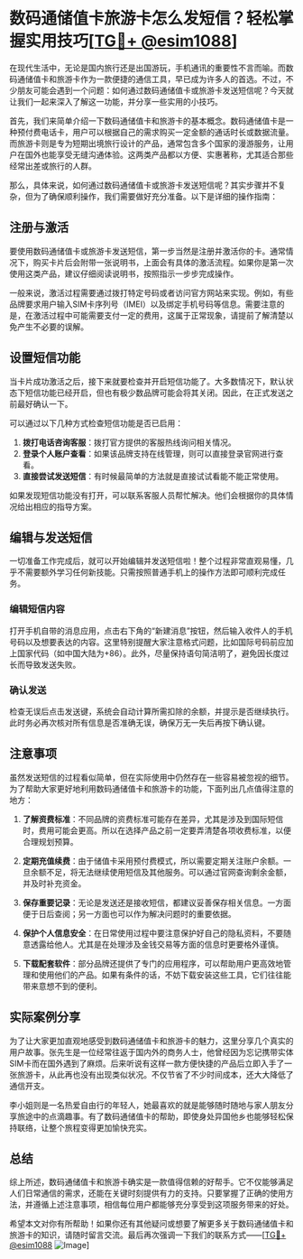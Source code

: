 # 数码通储值卡旅游卡怎么发短信？轻松掌握实用技巧[[TG💪+ @esim1088](https://t.me/s/esim1088)]

在现代生活中，无论是国内旅行还是出国游玩，手机通讯的重要性不言而喻。而数码通储值卡和旅游卡作为一款便捷的通信工具，早已成为许多人的首选。不过，不少朋友可能会遇到一个问题：如何通过数码通储值卡或旅游卡发送短信呢？今天就让我们一起来深入了解这一功能，并分享一些实用的小技巧。

首先，我们来简单介绍一下数码通储值卡和旅游卡的基本概念。数码通储值卡是一种预付费电话卡，用户可以根据自己的需求购买一定金额的通话时长或数据流量。而旅游卡则是专为短期出境旅行设计的产品，通常包含多个国家的漫游服务，让用户在国外也能享受无缝沟通体验。这两类产品都以方便、实惠著称，尤其适合那些经常出差或旅行的人群。

那么，具体来说，如何通过数码通储值卡或旅游卡发送短信呢？其实步骤并不复杂，但为了确保顺利操作，我们需要做好充分准备。以下是详细的操作指南：

## 注册与激活

要使用数码通储值卡或旅游卡发送短信，第一步当然是注册并激活你的卡。通常情况下，购买卡片后会附带一张说明书，上面会有具体的激活流程。如果你是第一次使用这类产品，建议仔细阅读说明书，按照指示一步步完成操作。

一般来说，激活过程需要通过拨打特定号码或者访问官方网站来实现。例如，有些品牌要求用户输入SIM卡序列号（IMEI）以及绑定手机号码等信息。需要注意的是，在激活过程中可能需要支付一定的费用，这属于正常现象，请提前了解清楚以免产生不必要的误解。

## 设置短信功能

当卡片成功激活之后，接下来就要检查并开启短信功能了。大多数情况下，默认状态下短信功能已经开启，但也有极少数品牌可能会将其关闭。因此，在正式发送之前最好确认一下。

可以通过以下几种方式检查短信功能是否已启用：
1. **拨打电话咨询客服**：拨打官方提供的客服热线询问相关情况。
2. **登录个人账户查看**：如果该品牌支持在线管理，则可以直接登录官网进行查看。
3. **直接尝试发送短信**：有时候最简单的方法就是直接试试看能不能正常使用。

如果发现短信功能没有打开，可以联系客服人员帮忙解决。他们会根据你的具体情况给出相应的指导方案。

## 编辑与发送短信

一切准备工作完成后，就可以开始编辑并发送短信啦！整个过程非常直观易懂，几乎不需要额外学习任何新技能。只需按照普通手机上的操作方法即可顺利完成任务。

### 编辑短信内容
打开手机自带的消息应用，点击右下角的“新建消息”按钮，然后输入收件人的手机号码以及想要表达的内容。这里特别提醒大家注意格式问题，比如国际号码前应加上国家代码（如中国大陆为+86）。此外，尽量保持语句简洁明了，避免因长度过长而导致发送失败。

### 确认发送
检查无误后点击发送键，系统会自动计算所需扣除的余额，并提示是否继续执行。此时务必再次核对所有信息是否准确无误，确保万无一失后再按下确认键。

## 注意事项

虽然发送短信的过程看似简单，但在实际使用中仍然存在一些容易被忽视的细节。为了帮助大家更好地利用数码通储值卡和旅游卡的功能，下面列出几点值得注意的地方：

1. **了解资费标准**：不同品牌的资费标准可能存在差异，尤其是涉及到国际短信时，费用可能会更高。所以在选择产品之前一定要弄清楚各项收费标准，以便合理规划预算。
   
2. **定期充值续费**：由于储值卡采用预付费模式，所以需要定期关注账户余额。一旦余额不足，将无法继续使用短信及其他服务。可以通过官网查询剩余金额，并及时补充资金。

3. **保存重要记录**：无论是发送还是接收短信，都建议妥善保存相关信息。一方面便于日后查阅；另一方面也可以作为解决问题时的重要依据。

4. **保护个人信息安全**：在日常使用过程中要注意保护好自己的隐私资料，不要随意透露给他人。尤其是在处理涉及金钱交易等方面的信息时更要格外谨慎。

5. **下载配套软件**：部分品牌还提供了专门的应用程序，可以帮助用户更高效地管理和使用他们的产品。如果有条件的话，不妨下载安装这些工具，它们往往能带来意想不到的便利。

## 实际案例分享

为了让大家更加直观地感受到数码通储值卡和旅游卡的魅力，这里分享几个真实的用户故事。张先生是一位经常往返于国内外的商务人士，他曾经因为忘记携带实体SIM卡而在国外遇到了麻烦。后来听说有这样一款方便快捷的产品后立即入手了一张旅游卡，从此再也没有出现类似状况。不仅节省了不少时间成本，还大大降低了通信开支。

李小姐则是一名热爱自由行的年轻人，她最喜欢的就是能够随时随地与家人朋友分享旅途中的点滴趣事。有了数码通储值卡的帮助，即使身处异国他乡也能够轻松保持联络，让整个旅程变得更加愉快充实。

## 总结

综上所述，数码通储值卡和旅游卡确实是一款值得信赖的好帮手。它不仅能够满足人们日常通信的需求，还能在关键时刻提供有力的支持。只要掌握了正确的使用方法，并遵循上述注意事项，相信每位用户都能够充分享受到这项服务带来的好处。

希望本文对你有所帮助！如果你还有其他疑问或想要了解更多关于数码通储值卡和旅游卡的知识，请随时留言交流。最后再次强调一下我们的联系方式——[[TG💪+ @esim1088](https://t.me/s/esim1088) ![Image](https://i.postimg.cc/4NQfJmqS/Snipaste-2025-05-13-00-14-12.png)]